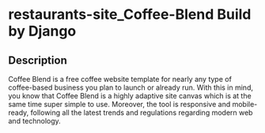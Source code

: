 # restaurants-site_Coffee-Blend Build by Django


<h2>Description</h2>
<p>Coffee Blend is a free coffee website template for nearly any type of coffee-based business you plan to launch or already run. With this in mind, you know that Coffee Blend is a highly adaptive site canvas which is at the same time super simple to use. Moreover, the tool is responsive and mobile-ready, following all the latest trends and regulations regarding modern web and technology.</p>

